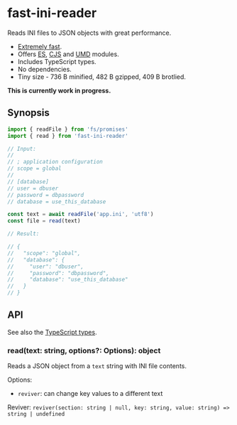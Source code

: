# fast-ini-reader

Reads INI files to JSON objects with great performance.

* [Extremely fast].
* Offers [ES], [CJS] and [UMD] modules.
* Includes TypeScript types.
* No dependencies.
* Tiny size - 736 B minified, 482 B gzipped, 409 B brotlied.

**This is currently work in progress.**

## Synopsis

```js
import { readFile } from 'fs/promises'
import { read } from 'fast-ini-reader'

// Input:
//
// ; application configuration
// scope = global
//
// [database]
// user = dbuser
// password = dbpassword
// database = use_this_database

const text = await readFile('app.ini', 'utf8')
const file = read(text)

// Result:

// {
//   "scope": "global",
//   "database": {
//     "user": "dbuser",
//     "password": "dbpassword",
//     "database": "use_this_database"
//   }
// }
```

## API

See also the [TypeScript types].

### read(text: string, options?: Options): object

Reads a JSON object from a `text` string with INI file contents.

Options:

* `reviver`: can change key values to a different text

Reviver: `reviver(section: string | null, key: string, value: string) => string | undefined`

[Extremely fast]: ../../perf/README.md#parse
[CJS]: https://blog.risingstack.com/node-js-at-scale-module-system-commonjs-require/#commonjstotherescue
[UMD]: https://github.com/umdjs/umd#readme
[ES]: https://hacks.mozilla.org/2018/03/es-modules-a-cartoon-deep-dive/#content-head
[TypeScript types]: ./src/index.d.ts
